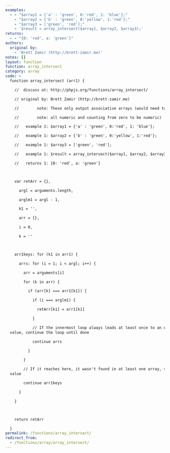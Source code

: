 ```yaml
---
examples:
  - - "$array1 = {'a' : 'green', 0:'red', 1: 'blue'};"
    - "$array2 = {'b' : 'green', 0:'yellow', 1:'red'};"
    - "$array3 = ['green', 'red'];"
    - '$result = array_intersect($array1, $array2, $array3);'
returns:
  - - "{0: 'red', a: 'green'}"
authors:
  original by:
    - 'Brett Zamir (http://brett-zamir.me)'
notes: []
layout: function
function: array_intersect
category: array
code: >
  function array_intersect (arr1) {

    //  discuss at: http://phpjs.org/functions/array_intersect/

    // original by: Brett Zamir (http://brett-zamir.me)

    //        note: These only output associative arrays (would need to be

    //        note: all numeric and counting from zero to be numeric)

    //   example 1: $array1 = {'a' : 'green', 0:'red', 1: 'blue'};

    //   example 1: $array2 = {'b' : 'green', 0:'yellow', 1:'red'};

    //   example 1: $array3 = ['green', 'red'];

    //   example 1: $result = array_intersect($array1, $array2, $array3);

    //   returns 1: {0: 'red', a: 'green'}



    var retArr = {},

      argl = arguments.length,

      arglm1 = argl - 1,

      k1 = '',

      arr = {},

      i = 0,

      k = ''



    arr1keys: for (k1 in arr1) {

      arrs: for (i = 1; i < argl; i++) {

        arr = arguments[i]

        for (k in arr) {

          if (arr[k] === arr1[k1]) {

            if (i === arglm1) {

              retArr[k1] = arr1[k1]

            }

            // If the innermost loop always leads at least once to an equal
  value, continue the loop until done

            continue arrs

          }

        }

        // If it reaches here, it wasn't found in at least one array, so try next
  value

        continue arr1keys

      }

    }



    return retArr

  }
permalink: /functions/array_intersect/
redirect_from:
  - /functions/array/array_intersect/
---
```


<!-- WARNING! This file is auto generated by `npm run web:inject`, do not edit by hand -->
